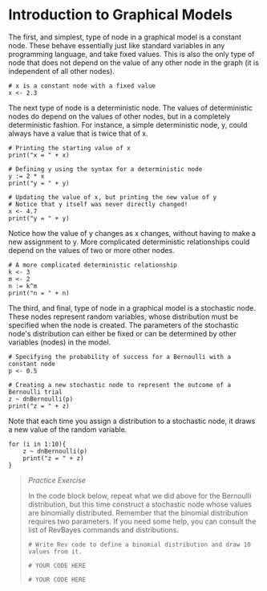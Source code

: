 # Introduction to Graphical Models

The first, and simplest, type of node in a graphical model is a constant node. These behave essentially just like standard variables in any programming language, and take fixed values. This is also the only type of node that does not depend on the value of any other node in the graph (it is independent of all other nodes).

```
# x is a constant node with a fixed value
x <- 2.3
```

The next type of node is a deterministic node. The values of deterministic nodes do depend on the values of other nodes, but in a completely deterministic fashion. For instance, a simple deterministic node, y, could always have a value that is twice that of x.

```
# Printing the starting value of x
print("x = " + x)

# Defining y using the syntax for a deterministic node
y := 2 * x
print("y = " + y)

# Updating the value of x, but printing the new value of y
# Notice that y itself was never directly changed!
x <- 4.7
print("y = " + y)
```

Notice how the value of y changes as x changes, without having to make a new assignment to y. More complicated deterministic relationships could depend on the values of two or more other nodes.

```
# A more complicated deterministic relationship
k <- 3
m <- 2
n := k^m
print("n = " + n)
```

The third, and final, type of node in a graphical model is a stochastic node. These nodes represent random variables, whose distribution must be specified when the node is created. The parameters of the stochastic node's distribution can either be fixed or can be determined by other variables (nodes) in the model.

```
# Specifying the probability of success for a Bernoulli with a constant node
p <- 0.5

# Creating a new stochastic node to represent the outcome of a Bernoulli trial
z ~ dnBernoulli(p)
print("z = " + z)
```

Note that each time you assign a distribution to a stochastic node, it draws a new value of the random variable.

```
for (i in 1:10){
    z ~ dnBernoulli(p)
    print("z = " + z)
}
```

> _Practice Exercise_
>
> In the code block below, repeat what we did above for the Bernoulli distribution, but this time construct a stochastic node whose values are binomially distributed. Remember that the binomial distribution requires two parameters. If you need some help, you can consult the list of RevBayes commands and distributions.
> 
> `# Write Rev code to define a binomial distribution and draw 10 values from it.`
>
> `# YOUR CODE HERE`
>
> `# YOUR CODE HERE`

